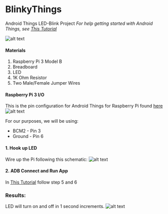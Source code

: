 # BlinkyThings
Android Things LED-Blink Project
_For help getting started with Android Things, see [This Tutorial](https://github.com/agarner101/HelloThings)_

![alt text](https://i.imgur.com/HeKiMyB.jpg)

#### Materials
1. Raspberry Pi 3 Model B
2. Breadboard
3. LED
4. 1K Ohm Resistor
5. Two Male/Female Jumper Wires

#### Raspberry Pi 3 I/O
This is the pin configuration for Android Things for Raspberry Pi found [here](https://developer.android.com/things/hardware/raspberrypi-io)
![alt text](https://i.imgur.com/tgKhOJX.png)

For our purposes, we will be using:
- BCM2 - Pin 3
- Ground - Pin 6

#### 1. Hook up LED
Wire up the Pi following this schematic:
![alt text](https://i.imgur.com/2xIoNEz.png)

#### 2. ADB Connect and Run App
In [This Tutorial](https://github.com/agarner101/HelloThings/blob/master/README.md) follow step 5 and 6

### Results:
LED will turn on and off in 1 second increments.
![alt text](https://i.imgur.com/HeKiMyB.jpg)
